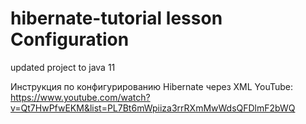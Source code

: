 # hibernate-tutorial lesson Configuration

updated project to java 11

Инструкция по конфигурированию Hibernate через XML YouTube:
https://www.youtube.com/watch?v=Qt7HwPfwEKM&list=PL7Bt6mWpiiza3rrRXmMwWdsQFDlmF2bWQ

